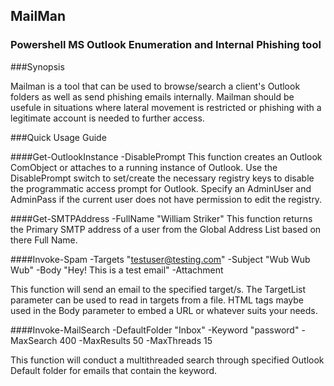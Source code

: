 ## MailMan
### Powershell MS Outlook Enumeration and Internal Phishing tool

###Synopsis

Mailman is a tool that can be used to browse/search a client's Outlook folders as well as send phishing emails internally. 
Mailman should be usefule in situations where lateral movement is restricted or phishing with a legitimate account is needed to further
access. 

###Quick Usage Guide

####Get-OutlookInstance -DisablePrompt 
This function creates an Outlook ComObject or attaches to a running instance of Outlook. Use the DisablePrompt switch
to set/create the necessary registry keys to disable the programmatic access prompt for Outlook.
Specify an AdminUser and AdminPass if the current user does not have permission to edit the registry. 

####Get-SMTPAddress -FullName "William Striker"
This function returns the Primary SMTP address of a user from the Global Address List based on there Full Name.

####Invoke-Spam -Targets "testuser@testing.com" -Subject "Wub Wub Wub" -Body "Hey! This is a test email" -Attachment 

This function will send an email to the specified target/s. The TargetList parameter can be used to read in targets from a file. HTML tags maybe used in the Body parameter to embed a URL or whatever suits your needs. 

####Invoke-MailSearch -DefaultFolder "Inbox" -Keyword "password" -MaxSearch 400 -MaxResults 50 -MaxThreads 15

This function will conduct a multithreaded search through specified Outlook Default folder for emails that contain the keyword. 




  
